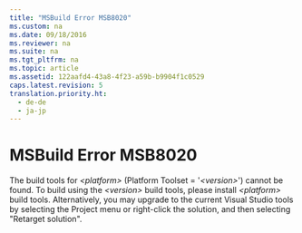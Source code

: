 ```yaml
---
title: "MSBuild Error MSB8020"
ms.custom: na
ms.date: 09/18/2016
ms.reviewer: na
ms.suite: na
ms.tgt_pltfrm: na
ms.topic: article
ms.assetid: 122aafd4-43a8-4f23-a59b-b9904f1c0529
caps.latest.revision: 5
translation.priority.ht: 
  - de-de
  - ja-jp
---
```

# MSBuild Error MSB8020
The build tools for *<platform\>* (Platform Toolset = '*<version\>*') cannot be found. To build using the *<version\>* build tools, please install *<platform\>* build tools.  Alternatively, you may upgrade to the current Visual Studio tools by selecting the Project menu or right-click the solution, and then selecting "Retarget solution".